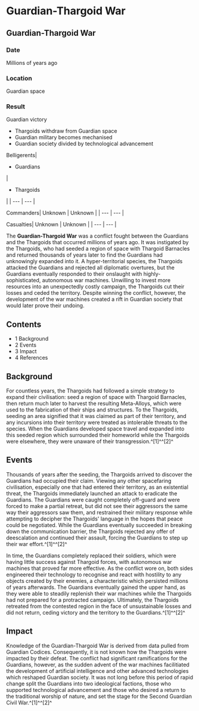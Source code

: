 # Guardian-Thargoid War
## Guardian-Thargoid War

		

### Date

Millions of years ago

### Location

Guardian space

### Result

Guardian victory
- Thargoids withdraw from Guardian space
- Guardian military becomes mechanised
- Guardian society divided by technological advancement

Belligerents| <ul><li>Guardians</li></ul> | <ul><li>Thargoids</li></ul> |
| --- | --- |

Commanders| Unknown | Unknown |
| --- | --- |

Casualties| Unknown | Unknown |
| --- | --- |

The **Guardian-Thargoid War** was a conflict fought between the Guardians and the Thargoids that occurred millions of years ago. It was instigated by the Thargoids, who had seeded a region of space with Thargoid Barnacles and returned thousands of years later to find the Guardians had unknowingly expanded into it. A hyper-territorial species, the Thargoids attacked the Guardians and rejected all diplomatic overtures, but the Guardians eventually responded to their onslaught with highly-sophisticated, autonomous war machines. Unwilling to invest more resources into an unexpectedly costly campaign, the Thargoids cut their losses and ceded the territory. Despite winning the conflict, however, the development of the war machines created a rift in Guardian society that would later prove their undoing.

## Contents

- 1 Background
- 2 Events
- 3 Impact
- 4 References

## Background

For countless years, the Thargoids had followed a simple strategy to expand their civilisation: seed a region of space with Thargoid Barnacles, then return much later to harvest the resulting Meta-Alloys, which were used to the fabrication of their ships and structures. To the Thargoids, seeding an area signified that it was claimed as part of their territory, and any incursions into their territory were treated as intolerable threats to the species. When the Guardians developed space travel and expanded into this seeded region which surrounded their homeworld while the Thargoids were elsewhere, they were unaware of their transgression.^[1]^^[2]^

## Events

Thousands of years after the seeding, the Thargoids arrived to discover the Guardians had occupied their claim. Viewing any other spacefaring civilisation, especially one that had entered their territory, as an existential threat, the Thargoids immediately launched an attack to eradicate the Guardians. The Guardians were caught completely off-guard and were forced to make a partial retreat, but did not see their aggressors the same way their aggressors saw them, and restrained their military response while attempting to decipher the Thargoids' language in the hopes that peace could be negotiated. While the Guardians eventually succeeded in breaking down the communication barrier, the Thargoids rejected any offer of deescalation and continued their assault, forcing the Guardians to step up their war effort.^[1]^^[2]^

In time, the Guardians completely replaced their soldiers, which were having little success against Thargoid forces, with autonomous war machines that proved far more effective. As the conflict wore on, both sides engineered their technology to recognise and react with hostility to any objects created by their enemies, a characteristic which persisted millions of years afterwards. The Guardians eventually gained the upper hand, as they were able to steadily replenish their war machines while the Thargoids had not prepared for a protracted campaign. Ultimately, the Thargoids retreated from the contested region in the face of unsustainable losses and did not return, ceding victory and the territory to the Guardians.^[1]^^[2]^

## Impact

Knowledge of the Guardian-Thargoid War is derived from data pulled from Guardian Codices. Consequently, it is not known how the Thargoids were impacted by their defeat. The conflict had significant ramifications for the Guardians, however, as the sudden advent of the war machines facilitiated the development of artificial intelligence and other advanced technologies which reshaped Guardian society. It was not long before this period of rapid change split the Guardians into two ideological factions, those who supported technological advancement and those who desired a return to the traditional worship of nature, and set the stage for the Second Guardian Civil War.^[1]^^[2]^